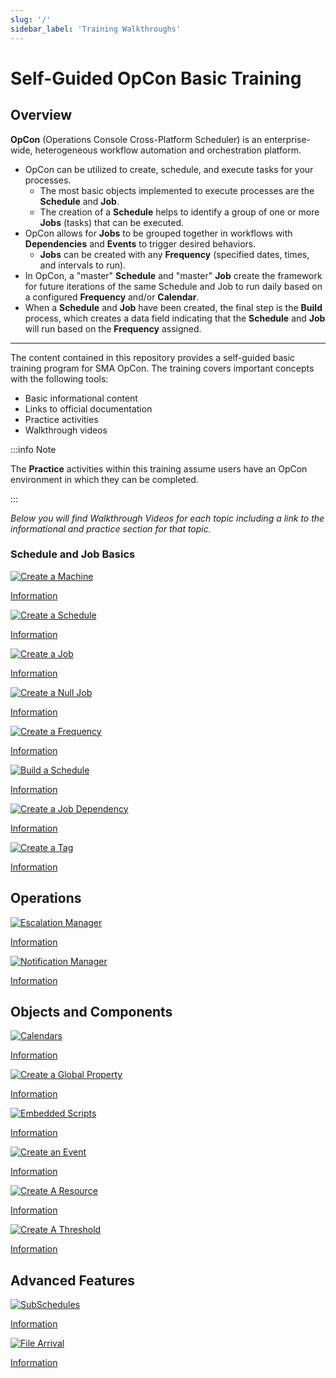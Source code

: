 ```yaml
---
slug: '/'
sidebar_label: 'Training Walkthroughs'
---
```


# Self-Guided OpCon Basic Training

## Overview

**OpCon** (Operations Console Cross-Platform Scheduler) is an enterprise-wide, heterogeneous workflow automation and orchestration platform.

* OpCon can be utilized to create, schedule, and execute tasks for your processes. 
    * The most basic objects implemented to execute processes are the **Schedule** and **Job**.
    * The creation of a **Schedule** helps to identify a group of one or more **Jobs** (tasks) that can be executed.  
* OpCon allows for **Jobs** to be grouped together in workflows with **Dependencies** and **Events** to trigger desired behaviors.
    * **Jobs** can be created with any **Frequency** (specified dates, times, and intervals to run).   
* In OpCon, a "master" **Schedule** and "master" **Job** create the framework for future iterations of the same Schedule and Job to run daily based on a configured **Frequency** and/or **Calendar**.  
* When a **Schedule** and **Job** have been created, the final step is the **Build** process, which creates a data field indicating that the **Schedule** and **Job** will run based on the **Frequency** assigned.

---

The content contained in this repository provides a self-guided basic training program for SMA OpCon. The training covers important concepts with the following tools:

* Basic informational content
* Links to official documentation
* Practice activities 
* Walkthrough videos

:::info Note 

The **Practice** activities within this training assume users have an OpCon environment in which they can be completed.

:::

*Below you will find Walkthrough Videos for each topic including a link to the informational and practice section for that topic.*

### Schedule and Job Basics

<div class="grid-container">

<div class="grid-item">

[![Create a Machine](../static/img/create-a-machine.png)](https://sma1980-my.sharepoint.com/:v:/g/personal/rweesner_smatechnologies_com/EQ42_awqYo9Inv3YznEcRB0BuPlNO_mniDo-eXd4ppXfzg?e=9fUSea&nav=eyJyZWZlcnJhbEluZm8iOnsicmVmZXJyYWxBcHAiOiJTdHJlYW1XZWJBcHAiLCJyZWZlcnJhbFZpZXciOiJTaGFyZURpYWxvZy1MaW5rIiwicmVmZXJyYWxBcHBQbGF0Zm9ybSI6IldlYiIsInJlZmVycmFsTW9kZSI6InZpZXcifX0%3D)

[Information](/training/modular-training/agents-machines)

</div>

<div class="grid-item">

[![Create a Schedule](../static/img/create-a-schedule.png)](https://sma1980-my.sharepoint.com/:v:/g/personal/rweesner_smatechnologies_com/EbFcFlL7IslIvR8tKo8B5wQBMr4dph_qrPTM6xRFh8wLsg?e=1g5s8K&nav=eyJyZWZlcnJhbEluZm8iOnsicmVmZXJyYWxBcHAiOiJTdHJlYW1XZWJBcHAiLCJyZWZlcnJhbFZpZXciOiJTaGFyZURpYWxvZy1MaW5rIiwicmVmZXJyYWxBcHBQbGF0Zm9ybSI6IldlYiIsInJlZmVycmFsTW9kZSI6InZpZXcifX0%3D)

[Information](/training/modular-training/schedules)

</div>

<div class="grid-item">

[![Create a Job](../static/img/create-a-job.png)](https://sma1980-my.sharepoint.com/:v:/g/personal/rweesner_smatechnologies_com/EeAwW_dv9CVMldkzxBaZfeIBL1vrCEmYChpQQMAFCdq43w?e=IbHNDJ&nav=eyJyZWZlcnJhbEluZm8iOnsicmVmZXJyYWxBcHAiOiJTdHJlYW1XZWJBcHAiLCJyZWZlcnJhbFZpZXciOiJTaGFyZURpYWxvZy1MaW5rIiwicmVmZXJyYWxBcHBQbGF0Zm9ybSI6IldlYiIsInJlZmVycmFsTW9kZSI6InZpZXcifX0%3D)

[Information](/training/modular-training/jobs)

</div>

<div class="grid-item">

[![Create a Null Job](../static/img/create-a-null-job.png)](https://sma1980-my.sharepoint.com/:v:/g/personal/rweesner_smatechnologies_com/Eeb6So__CaRGigyMyrqeBD4ByvcKnZWmDn1CnvLmPCgBiA?e=CfaSd9&nav=eyJyZWZlcnJhbEluZm8iOnsicmVmZXJyYWxBcHAiOiJTdHJlYW1XZWJBcHAiLCJyZWZlcnJhbFZpZXciOiJTaGFyZURpYWxvZy1MaW5rIiwicmVmZXJyYWxBcHBQbGF0Zm9ybSI6IldlYiIsInJlZmVycmFsTW9kZSI6InZpZXcifX0%3D)

[Information](/training/modular-training/null-jobs)

</div>

<div class="grid-item">

[![Create a Frequency](../static/img/create-a-frequency.png)](https://sma1980-my.sharepoint.com/:v:/g/personal/rweesner_smatechnologies_com/EX3UVyp5CQtOqhurx5EYqr8Bl0ZFmwY9X7tKNLnDjZPTLg?e=NCCbhh&nav=eyJyZWZlcnJhbEluZm8iOnsicmVmZXJyYWxBcHAiOiJTdHJlYW1XZWJBcHAiLCJyZWZlcnJhbFZpZXciOiJTaGFyZURpYWxvZy1MaW5rIiwicmVmZXJyYWxBcHBQbGF0Zm9ybSI6IldlYiIsInJlZmVycmFsTW9kZSI6InZpZXcifX0%3D)

[Information](/training/modular-training/frequency-definition)

</div>

<div class="grid-item">

[![Build a Schedule](../static/img/build-a-schedule.png)](https://sma1980-my.sharepoint.com/:v:/g/personal/rweesner_smatechnologies_com/Eaqm_dC-oM9KjKTU-67pS68BnHLGiv3ReQMDKTnYp5_JsQ?e=Gi5hij&nav=eyJyZWZlcnJhbEluZm8iOnsicmVmZXJyYWxBcHAiOiJTdHJlYW1XZWJBcHAiLCJyZWZlcnJhbFZpZXciOiJTaGFyZURpYWxvZy1MaW5rIiwicmVmZXJyYWxBcHBQbGF0Zm9ybSI6IldlYiIsInJlZmVycmFsTW9kZSI6InZpZXcifX0%3D)

[Information](/training/modular-training/schedule-build)

</div>

<div class="grid-item">

[![Create a Job Dependency](../static/img/create-a-job-dependency.png)](https://sma1980-my.sharepoint.com/:v:/g/personal/rweesner_smatechnologies_com/EbAuaNdjMrZCvFOOYZR_MO0BqzUP4I5V71sgLrUFyrcZBg?e=e594oO&nav=eyJyZWZlcnJhbEluZm8iOnsicmVmZXJyYWxBcHAiOiJTdHJlYW1XZWJBcHAiLCJyZWZlcnJhbFZpZXciOiJTaGFyZURpYWxvZy1MaW5rIiwicmVmZXJyYWxBcHBQbGF0Zm9ybSI6IldlYiIsInJlZmVycmFsTW9kZSI6InZpZXcifX0%3D)

[Information](/training/modular-training/dependencies)

</div>

<div class="grid-item">

[![Create a Tag](../static/img/create-a-tag.png)](https://sma1980-my.sharepoint.com/:v:/g/personal/rweesner_smatechnologies_com/EWICgCY3oQdDlJe_u0P_meABb6L7qBhkFo1rds5Q8iLW9A?e=1Sjveq&nav=eyJyZWZlcnJhbEluZm8iOnsicmVmZXJyYWxBcHAiOiJTdHJlYW1XZWJBcHAiLCJyZWZlcnJhbFZpZXciOiJTaGFyZURpYWxvZy1MaW5rIiwicmVmZXJyYWxBcHBQbGF0Zm9ybSI6IldlYiIsInJlZmVycmFsTW9kZSI6InZpZXcifX0%3D)

[Information](/training/modular-training/tags)

</div>

</div>

## Operations

<div class="grid-container">

<div class="grid-item">

[![Escalation Manager](../static/img/escalation-manager.png)](https://sma1980-my.sharepoint.com/:v:/g/personal/rweesner_smatechnologies_com/EbsQDquBK31Dr3xu1Hg9ZN8B-xfHnwLgVuOBcG40n3GWPA?e=JhQISO&nav=eyJyZWZlcnJhbEluZm8iOnsicmVmZXJyYWxBcHAiOiJTdHJlYW1XZWJBcHAiLCJyZWZlcnJhbFZpZXciOiJTaGFyZURpYWxvZy1MaW5rIiwicmVmZXJyYWxBcHBQbGF0Zm9ybSI6IldlYiIsInJlZmVycmFsTW9kZSI6InZpZXcifX0%3D)

[Information](/training/modular-training/escalation-manager)

</div>

<div class="grid-item">

[![Notification Manager](../static/img/notification-manager.png)](https://sma1980-my.sharepoint.com/:v:/g/personal/rweesner_smatechnologies_com/ESAVRf7AJJJFoDdYt0KMKDcByC8BH-4SfIHubZP19nG28w?e=oWSjk9&nav=eyJyZWZlcnJhbEluZm8iOnsicmVmZXJyYWxBcHAiOiJTdHJlYW1XZWJBcHAiLCJyZWZlcnJhbFZpZXciOiJTaGFyZURpYWxvZy1MaW5rIiwicmVmZXJyYWxBcHBQbGF0Zm9ybSI6IldlYiIsInJlZmVycmFsTW9kZSI6InZpZXcifX0%3D)

[Information](/training/modular-training/notification-manager)

</div>

</div>

## Objects and Components

<div class="grid-container">

<div class="grid-item">

[![Calendars](../static/img/calendars.png)](https://sma1980-my.sharepoint.com/:v:/g/personal/rweesner_smatechnologies_com/ESAVRf7AJJJFoDdYt0KMKDcByC8BH-4SfIHubZP19nG28w?e=oWSjk9&nav=eyJyZWZlcnJhbEluZm8iOnsicmVmZXJyYWxBcHAiOiJTdHJlYW1XZWJBcHAiLCJyZWZlcnJhbFZpZXciOiJTaGFyZURpYWxvZy1MaW5rIiwicmVmZXJyYWxBcHBQbGF0Zm9ybSI6IldlYiIsInJlZmVycmFsTW9kZSI6InZpZXcifX0%3D)

[Information](/training/modular-training/calendars)

</div>

<div class="grid-item">

[![Create a Global Property](../static/img/create-a-global-property.png)](https://sma1980-my.sharepoint.com/:v:/g/personal/rweesner_smatechnologies_com/EZEaTEDG7_VGmuW6f2YT-JYBDWPeBozaCmQ035l3LmRPjA?e=vsfvFk&nav=eyJyZWZlcnJhbEluZm8iOnsicmVmZXJyYWxBcHAiOiJTdHJlYW1XZWJBcHAiLCJyZWZlcnJhbFZpZXciOiJTaGFyZURpYWxvZy1MaW5rIiwicmVmZXJyYWxBcHBQbGF0Zm9ybSI6IldlYiIsInJlZmVycmFsTW9kZSI6InZpZXcifX0%3D)

[Information](/training/modular-training/global-properties)

</div>

<div class="grid-item">

[![Embedded Scripts](../static/img/scripts.png)](https://sma1980-my.sharepoint.com/:v:/g/personal/rweesner_smatechnologies_com/EfcDkQVQFNdAu-RqbXVTJT8BjE1W1YGpSd8_1_z2xRzqcA?e=HiVoqK&nav=eyJyZWZlcnJhbEluZm8iOnsicmVmZXJyYWxBcHAiOiJTdHJlYW1XZWJBcHAiLCJyZWZlcnJhbFZpZXciOiJTaGFyZURpYWxvZy1MaW5rIiwicmVmZXJyYWxBcHBQbGF0Zm9ybSI6IldlYiIsInJlZmVycmFsTW9kZSI6InZpZXcifX0%3D)

[Information](/training/modular-training/scripts)

</div>

<div class="grid-item">

[![Create an Event](../static/img/create-an-event.png)](https://sma1980-my.sharepoint.com/:v:/g/personal/rweesner_smatechnologies_com/EcdBcMJOuilCuJnyAdmwPkgBd3hLtfQR2C10emhe4bdTpw?e=Dw6gol&nav=eyJyZWZlcnJhbEluZm8iOnsicmVmZXJyYWxBcHAiOiJTdHJlYW1XZWJBcHAiLCJyZWZlcnJhbFZpZXciOiJTaGFyZURpYWxvZy1MaW5rIiwicmVmZXJyYWxBcHBQbGF0Zm9ybSI6IldlYiIsInJlZmVycmFsTW9kZSI6InZpZXcifX0%3D)

[Information](/training/modular-training/events)

</div>

<div class="grid-item">

[![Create A Resource](../static/img/create-a-resource.png)](https://sma1980-my.sharepoint.com/:v:/g/personal/rweesner_smatechnologies_com/Ea82mw9zZTpCvcs92oDf5vABOsjNNjVhplHXty-I3Mj9nQ?e=app46H&nav=eyJyZWZlcnJhbEluZm8iOnsicmVmZXJyYWxBcHAiOiJTdHJlYW1XZWJBcHAiLCJyZWZlcnJhbFZpZXciOiJTaGFyZURpYWxvZy1MaW5rIiwicmVmZXJyYWxBcHBQbGF0Zm9ybSI6IldlYiIsInJlZmVycmFsTW9kZSI6InZpZXcifX0%3D)

[Information](/training/modular-training/resources)

</div>

<div class="grid-item">

[![Create A Threshold](../static/img/create-a-threshold.png)](https://sma1980-my.sharepoint.com/:v:/g/personal/rweesner_smatechnologies_com/EaLBxeK8-ldPoUjaLkyF6lEBMoSvClDnXo8cUW2ytP6IUQ?e=M6meEa&nav=eyJyZWZlcnJhbEluZm8iOnsicmVmZXJyYWxBcHAiOiJTdHJlYW1XZWJBcHAiLCJyZWZlcnJhbFZpZXciOiJTaGFyZURpYWxvZy1MaW5rIiwicmVmZXJyYWxBcHBQbGF0Zm9ybSI6IldlYiIsInJlZmVycmFsTW9kZSI6InZpZXcifX0%3D)

[Information](/training/modular-training/thresholds)

</div>

</div>

## Advanced Features

<div class="grid-container">

<div class="grid-item">

[![SubSchedules](../static/img/subschedules.png)](https://sma1980-my.sharepoint.com/:v:/g/personal/rweesner_smatechnologies_com/EVEU7dfRWWBLi7h33YGK8koBAs81tt7Xj7GAlbDrEbxFuw?e=Jp97dt&nav=eyJyZWZlcnJhbEluZm8iOnsicmVmZXJyYWxBcHAiOiJTdHJlYW1XZWJBcHAiLCJyZWZlcnJhbFZpZXciOiJTaGFyZURpYWxvZy1MaW5rIiwicmVmZXJyYWxBcHBQbGF0Zm9ybSI6IldlYiIsInJlZmVycmFsTW9kZSI6InZpZXcifX0%3D)

[Information](/training/modular-training/subschedules)

</div>

<div class="grid-item">

[![File Arrival](../static/img/file-arrival.png)](https://sma1980-my.sharepoint.com/:v:/g/personal/rweesner_smatechnologies_com/Eatr4YcXitNArCGfw5qq-aYBtpjnudcmGkphAxCrgFDIVQ?e=r28nBE&nav=eyJyZWZlcnJhbEluZm8iOnsicmVmZXJyYWxBcHAiOiJTdHJlYW1XZWJBcHAiLCJyZWZlcnJhbFZpZXciOiJTaGFyZURpYWxvZy1MaW5rIiwicmVmZXJyYWxBcHBQbGF0Zm9ybSI6IldlYiIsInJlZmVycmFsTW9kZSI6InZpZXcifX0%3D)

[Information](/training/modular-training/file-arrival)

</div>

</div>